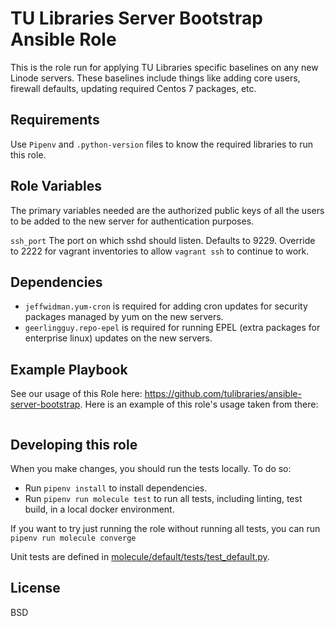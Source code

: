 TU Libraries Server Bootstrap Ansible Role
=========

This is the role run for applying TU Libraries specific baselines on any new Linode servers. These baselines include things like adding core users, firewall defaults, updating required Centos 7 packages, etc.

Requirements
------------

Use `Pipenv` and `.python-version` files to know the required libraries to run this role.

Role Variables
--------------

The primary variables needed are the authorized public keys of all the users to be added to the new server for authentication purposes.

`ssh_port` The port on which sshd should listen. Defaults to 9229. Override to 2222 for vagrant inventories to allow `vagrant ssh` to continue to work.

Dependencies
------------

- `jeffwidman.yum-cron` is required for adding cron updates for security packages managed by yum on the new servers.
- `geerlingguy.repo-epel` is required for running EPEL (extra packages for enterprise linux) updates on the new servers.


Example Playbook
----------------

See our usage of this Role here: https://github.com/tulibraries/ansible-server-bootstrap. Here is an example of this role's usage taken from there:

```

```

Developing this role
------------------
When you make changes, you should run the tests locally. To do so:

* Run `pipenv install` to install dependencies.
* Run `pipenv run molecule test` to run all tests, including linting, test build, in a local docker environment.

If you want to try just running the role without running all tests, you can run `pipenv run molecule converge`

Unit tests are defined in [molecule/default/tests/test_default.py](molecule/default/tests/test_default.py).

License
-------

BSD
